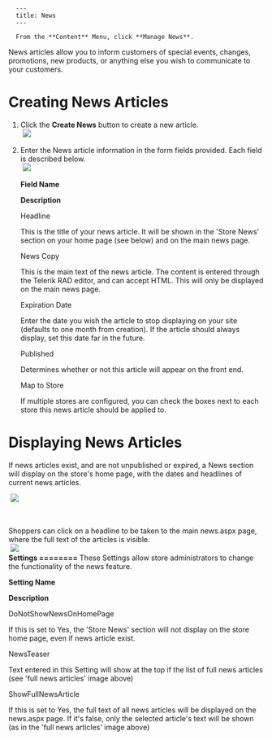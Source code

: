 
      ---
      title: News
      ---

      From the **Content** Menu, click **Manage News**.  
  
News articles allow you to inform customers of special events, changes, promotions, new products, or anything else you wish to communicate to your customers.   
  

Creating News Articles
======================

1.  Click the **Create News** button to create a new article.   
     ![](images/1418932770508.png)  
      
    
2.  Enter the News article information in the form fields provided. Each field is described below.  
     ![](images/1415144901858.png)  
    
    **Field Name**
    
    **Description**
    
    Headline
    
    This is the title of your news article. It will be shown in the 'Store News' section on your home page (see below) and on the main news page.
    
    News Copy
    
    This is the main text of the news article. The content is entered through the Telerik RAD editor, and can accept HTML. This will only be displayed on the main news page.
    
    Expiration Date
    
    Enter the date you wish the article to stop displaying on your site (defaults to one month from creation). If the article should always display, set this date far in the future.
    
    Published
    
    Determines whether or not this article will appear on the front end.
    
    Map to Store
    
    If multiple stores are configured, you can check the boxes next to each store this news article should be applied to.
    

Displaying News Articles
========================

If news articles exist, and are not unpublished or expired, a News section will display on the store's home page, with the dates and headlines of current news articles.  
  
 ![](images/1415145570376.png)  

   

Shoppers can click on a headline to be taken to the main news.aspx page, where the full text of the articles is visible.  
 ![](images/1415145671569.png)  
**Settings
========** These Settings allow store administrators to change the functionality of the news feature.  
  

**Setting Name**

**Description**

DoNotShowNewsOnHomePage

If this is set to Yes, the 'Store News' section will not display on the store home page, even if news article exist.

NewsTeaser

Text entered in this Setting will show at the top if the list of full news articles (see 'full news articles' image above)

ShowFullNewsArticle

If this is set to Yes, the full text of all news articles will be displayed on the news.aspx page. If it's false, only the selected article's text will be shown (as in the 'full news articles' image above)
      